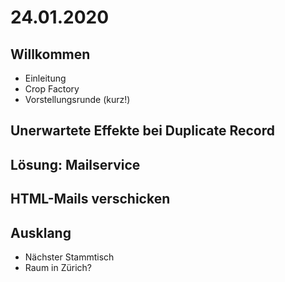 # 24.01.2020

## Willkommen
* Einleitung
* Crop Factory
* Vorstellungsrunde (kurz!)
## Unerwartete Effekte bei Duplicate Record
## Lösung: Mailservice
## HTML-Mails verschicken
## Ausklang
* Nächster Stammtisch
* Raum in Zürich?